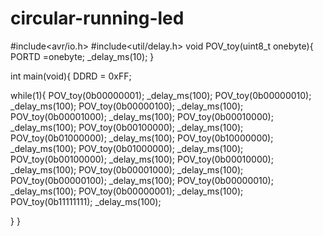 # circular-running-led




#include<avr/io.h>
#include<util/delay.h>
void POV_toy(uint8_t onebyte){
  PORTD =onebyte;
  _delay_ms(10);
}
  
int main(void){
  DDRD = 0xFF;
  
  while(1){
  POV_toy(0b00000001);
  _delay_ms(100);
  POV_toy(0b00000010);
  _delay_ms(100);
  POV_toy(0b00000100);
  _delay_ms(100);
  POV_toy(0b00001000);
  _delay_ms(100);
  POV_toy(0b00010000);
  _delay_ms(100);
  POV_toy(0b00100000);
  _delay_ms(100);
  POV_toy(0b01000000);
  _delay_ms(100);
  POV_toy(0b10000000);
  _delay_ms(100);
  POV_toy(0b01000000);
  _delay_ms(100);
  POV_toy(0b00100000);
  _delay_ms(100);
  POV_toy(0b00010000);
  _delay_ms(100);
  POV_toy(0b00001000);
  _delay_ms(100);
  POV_toy(0b00000100);
  _delay_ms(100);
  POV_toy(0b00000010);
  _delay_ms(100);
  POV_toy(0b00000001);
  _delay_ms(100);
  POV_toy(0b11111111);
  _delay_ms(100);

     
  }
}
